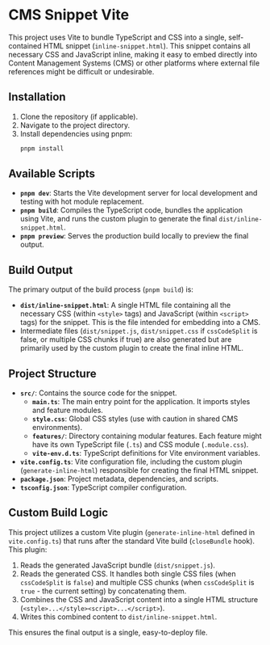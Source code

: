 # CMS Snippet Vite

This project uses Vite to bundle TypeScript and CSS into a single, self-contained HTML snippet (`inline-snippet.html`). This snippet contains all necessary CSS and JavaScript inline, making it easy to embed directly into Content Management Systems (CMS) or other platforms where external file references might be difficult or undesirable.

## Installation

1.  Clone the repository (if applicable).
2.  Navigate to the project directory.
3.  Install dependencies using pnpm:
    ```bash
    pnpm install
    ```

## Available Scripts

- **`pnpm dev`**: Starts the Vite development server for local development and testing with hot module replacement.
- **`pnpm build`**: Compiles the TypeScript code, bundles the application using Vite, and runs the custom plugin to generate the final `dist/inline-snippet.html`.
- **`pnpm preview`**: Serves the production build locally to preview the final output.

## Build Output

The primary output of the build process (`pnpm build`) is:

- **`dist/inline-snippet.html`**: A single HTML file containing all the necessary CSS (within `<style>` tags) and JavaScript (within `<script>` tags) for the snippet. This is the file intended for embedding into a CMS.
- Intermediate files (`dist/snippet.js`, `dist/snippet.css` if `cssCodeSplit` is false, or multiple CSS chunks if true) are also generated but are primarily used by the custom plugin to create the final inline HTML.

## Project Structure

- **`src/`**: Contains the source code for the snippet.
  - **`main.ts`**: The main entry point for the application. It imports styles and feature modules.
  - **`style.css`**: Global CSS styles (use with caution in shared CMS environments).
  - **`features/`**: Directory containing modular features. Each feature might have its own TypeScript file (`.ts`) and CSS module (`.module.css`).
  - **`vite-env.d.ts`**: TypeScript definitions for Vite environment variables.
- **`vite.config.ts`**: Vite configuration file, including the custom plugin (`generate-inline-html`) responsible for creating the final HTML snippet.
- **`package.json`**: Project metadata, dependencies, and scripts.
- **`tsconfig.json`**: TypeScript compiler configuration.

## Custom Build Logic

This project utilizes a custom Vite plugin (`generate-inline-html` defined in `vite.config.ts`) that runs after the standard Vite build (`closeBundle` hook). This plugin:

1.  Reads the generated JavaScript bundle (`dist/snippet.js`).
2.  Reads the generated CSS. It handles both single CSS files (when `cssCodeSplit` is `false`) and multiple CSS chunks (when `cssCodeSplit` is `true` - the current setting) by concatenating them.
3.  Combines the CSS and JavaScript content into a single HTML structure (`<style>...</style><script>...</script>`).
4.  Writes this combined content to `dist/inline-snippet.html`.

This ensures the final output is a single, easy-to-deploy file.
